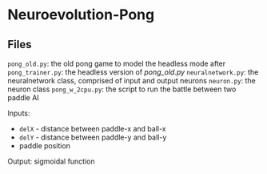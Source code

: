 # Neuroevolution-Pong

## Files

`pong_old.py`: the old pong game to model the headless mode after
`pong_trainer.py`: the headless version of *pong_old.py*
`neuralnetwork.py`: the neuralnetwork class, comprised of input and output neurons
`neuron.py`: the neuron class
`pong_w_2cpu.py`: the script to run the battle between two paddle AI

Inputs:
* `delX` - distance between paddle-x and ball-x
* `delY` - distance between paddle-y and ball-y
* paddle position

Output:
sigmoidal function
